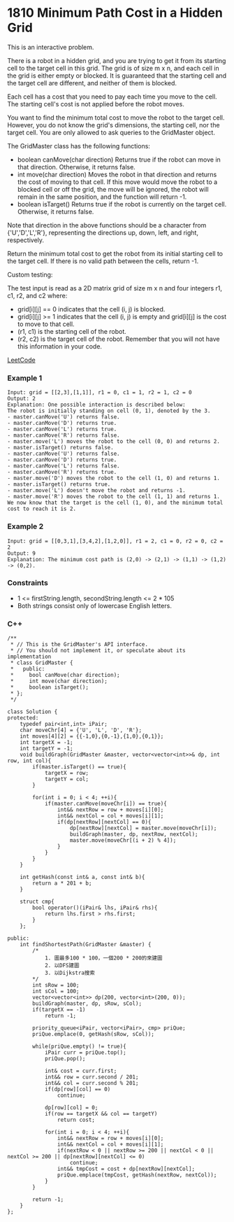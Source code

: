 # 1810  Minimum Path Cost in a Hidden Grid

This is an interactive problem.

There is a robot in a hidden grid, and you are trying to get it from its starting cell to the target cell in this grid. The grid is of size m x n, and each cell in the grid is either empty or blocked. It is guaranteed that the starting cell and the target cell are different, and neither of them is blocked.

Each cell has a cost that you need to pay each time you move to the cell. The starting cell's cost is not applied before the robot moves.

You want to find the minimum total cost to move the robot to the target cell. However, you do not know the grid's dimensions, the starting cell, nor the target cell. You are only allowed to ask queries to the GridMaster object.

The GridMaster class has the following functions:

* boolean canMove(char direction) Returns true if the robot can move in that direction. Otherwise, it returns false.
* int move(char direction) Moves the robot in that direction and returns the cost of moving to that cell. If this move would move the robot to a blocked cell or off the grid, the move will be ignored, the robot will remain in the same position, and the function will return -1.
* boolean isTarget() Returns true if the robot is currently on the target cell. Otherwise, it returns false.

Note that direction in the above functions should be a character from {'U','D','L','R'}, representing the directions up, down, left, and right, respectively.

Return the minimum total cost to get the robot from its initial starting cell to the target cell. If there is no valid path between the cells, return -1.

Custom testing:

The test input is read as a 2D matrix grid of size m x n and four integers r1, c1, r2, and c2 where:

* grid[i][j] == 0 indicates that the cell (i, j) is blocked.
* grid[i][j] >= 1 indicates that the cell (i, j) is empty and grid[i][j] is the cost to move to that cell.
* (r1, c1) is the starting cell of the robot.
* (r2, c2) is the target cell of the robot.
Remember that you will not have this information in your code.


[LeetCode](https://leetcode.cn/problems/minimum-path-cost-in-a-hidden-grid/)


### Example 1

```
Input: grid = [[2,3],[1,1]], r1 = 0, c1 = 1, r2 = 1, c2 = 0
Output: 2
Explanation: One possible interaction is described below:
The robot is initially standing on cell (0, 1), denoted by the 3.
- master.canMove('U') returns false.
- master.canMove('D') returns true.
- master.canMove('L') returns true.
- master.canMove('R') returns false.
- master.move('L') moves the robot to the cell (0, 0) and returns 2.
- master.isTarget() returns false.
- master.canMove('U') returns false.
- master.canMove('D') returns true.
- master.canMove('L') returns false.
- master.canMove('R') returns true.
- master.move('D') moves the robot to the cell (1, 0) and returns 1.
- master.isTarget() returns true.
- master.move('L') doesn't move the robot and returns -1.
- master.move('R') moves the robot to the cell (1, 1) and returns 1.
We now know that the target is the cell (1, 0), and the minimum total cost to reach it is 2. 
```

### Example 2

```
Input: grid = [[0,3,1],[3,4,2],[1,2,0]], r1 = 2, c1 = 0, r2 = 0, c2 = 2
Output: 9
Explanation: The minimum cost path is (2,0) -> (2,1) -> (1,1) -> (1,2) -> (0,2).
```


### Constraints

* 1 <= firstString.length, secondString.length <= 2 * 105
* Both strings consist only of lowercase English letters.

### C++ 

```
/**
 * // This is the GridMaster's API interface.
 * // You should not implement it, or speculate about its implementation
 * class GridMaster {
 *   public:
 *     bool canMove(char direction);
 *     int move(char direction);
 *     boolean isTarget();
 * };
 */

class Solution {
protected:
    typedef pair<int,int> iPair;
    char moveChr[4] = {'U', 'L', 'D', 'R'};
    int moves[4][2] = {{-1,0},{0,-1},{1,0},{0,1}};
    int targetX = -1;
    int targetY = -1;
    void buildGraph(GridMaster &master, vector<vector<int>>& dp, int row, int col){
        if(master.isTarget() == true){
            targetX = row;
            targetY = col;
        }

        for(int i = 0; i < 4; ++i){
            if(master.canMove(moveChr[i]) == true){
                int&& nextRow = row + moves[i][0];
                int&& nextCol = col + moves[i][1];
                if(dp[nextRow][nextCol] == 0){
                    dp[nextRow][nextCol] = master.move(moveChr[i]);
                    buildGraph(master, dp, nextRow, nextCol);
                    master.move(moveChr[(i + 2) % 4]);
                }
            }
        }
    }

    int getHash(const int& a, const int& b){
        return a * 201 + b;
    }

    struct cmp{
        bool operator()(iPair& lhs, iPair& rhs){
            return lhs.first > rhs.first;
        }
    };

public:
    int findShortestPath(GridMaster &master) {
        /*
            1. 圖最多100 * 100，一個200 * 200的來建圖
            2. 以DFS建圖
            3. 以Dijkstra搜索
        */
        int sRow = 100;
        int sCol = 100;
        vector<vector<int>> dp(200, vector<int>(200, 0));
        buildGraph(master, dp, sRow, sCol);
        if(targetX == -1)
            return -1;
        
        priority_queue<iPair, vector<iPair>, cmp> priQue;
        priQue.emplace(0, getHash(sRow, sCol));

        while(priQue.empty() != true){
            iPair curr = priQue.top();
            priQue.pop();
            
            int& cost = curr.first;
            int&& row = curr.second / 201;
            int&& col = curr.second % 201;
            if(dp[row][col] == 0)
                continue;
                
            dp[row][col] = 0;
            if(row == targetX && col == targetY)
                return cost;

            for(int i = 0; i < 4; ++i){
                int&& nextRow = row + moves[i][0];
                int&& nextCol = col + moves[i][1];
                if(nextRow < 0 || nextRow >= 200 || nextCol < 0 || nextCol >= 200 || dp[nextRow][nextCol] <= 0)
                    continue;
                int&& tmpCost = cost + dp[nextRow][nextCol];
                priQue.emplace(tmpCost, getHash(nextRow, nextCol));
            }
        }

        return -1;        
    }
};
```